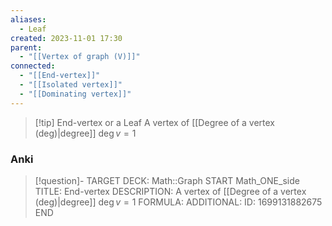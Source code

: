 ```yaml
---
aliases:
  - Leaf
created: 2023-11-01 17:30
parent:
  - "[[Vertex of graph (V)]]"
connected:
  - "[[End-vertex]]"
  - "[[Isolated vertex]]"
  - "[[Dominating vertex]]"
---
```


> [!tip] End-vertex or a Leaf
> A vertex of [[Degree of a vertex (deg)|degree]] $\deg v = 1$

### Anki
> [!question]-
TARGET DECK: Math::Graph
START
Math_ONE_side
TITLE: End-vertex
DESCRIPTION: A vertex of [[Degree of a vertex (deg)|degree]] $\deg v = 1$
FORMULA: 
ADDITIONAL:
ID: 1699131882675
END












